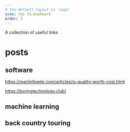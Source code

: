 ```yaml
---
# the default layout is 'page'
icon: fas fa-bookmark
order: 3
---
```


A collection of useful links

# posts
## software
https://martinfowler.com/articles/is-quality-worth-cost.html

https://boringtechnology.club/

## machine learning
## back country touring



